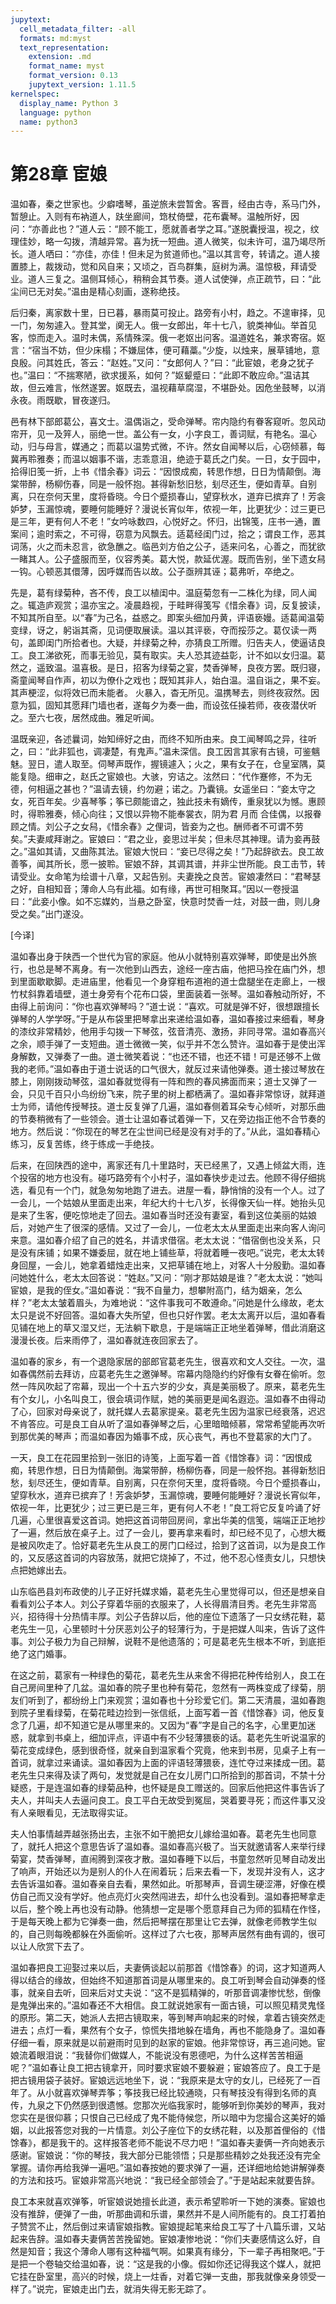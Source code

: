 ```yaml
---
jupytext:
  cell_metadata_filter: -all
  formats: md:myst
  text_representation:
    extension: .md
    format_name: myst
    format_version: 0.13
    jupytext_version: 1.11.5
kernelspec:
  display_name: Python 3
  language: python
  name: python3
---
```

# 第28章 宦娘

温如春，秦之世家也。少癖嗜琴，虽逆旅未尝暂舍。客晋，经由古寺，系马门外，暂憩止。入则有布衲道人，趺坐廊间，筇杖倚壁，花布囊琴。温触所好，因问：“亦善此也？”道人云：“顾不能工，愿就善者学之耳。”遂脱囊授温，视之，纹理佳妙，略一勾拨，清越异常。喜为抚一短曲。道人微笑，似未许可，温乃竭尽所长。道人哂曰：“亦佳，亦佳！但未足为贫道师也。”温以其言夸，转请之。道人接置膝上，裁拨动，觉和风自来；又顷之，百鸟群集，庭树为满。温惊极，拜请受业。道人三复之。温侧耳倾心，稍稍会其节奏。道人试使弹，点正疏节，曰：“此尘间已无对矣。”温由是精心刻画，遂称绝技。

后归秦，离家数十里，日已暮，暴雨莫可投止。路旁有小村，趋之。不遑审择，见一门，匆匆遽入。登其堂，阒无人。俄一女郎出，年十七八，貌类神仙。举首见客，惊而走入。温时未偶，系情殊深。俄一老妪出问客。温道姓名，兼求寄宿。妪言：“宿当不妨，但少床榻；不嫌屈体，便可藉藁。”少旋，以烛来，展草铺地，意良殷。问其姓氏，答云：“赵姓。”又问：“女郎何人？”曰：“此宦娘，老身之犹子也。”温曰：“不揣寒陋，欲求援系，如何？”妪颦蹙曰：“此即不敢应命。”温诘其故，但云难言，怅然遂罢。妪既去，温视藉草腐湿，不堪卧处。因危坐鼓琴，以消永夜。雨既歇，冒夜遂归。

邑有林下部郎葛公，喜文士。温偶诣之，受命弹琴。帘内隐约有眷客窥听。忽风动帘开，见一及笄人，丽绝一世。盖公有一女，小字良工，善词赋，有艳名。温心动，归与母言，媒通之；而葛以温势式微，不许。然女自闻琴以后，心窃倾慕，每冀再聆雅奏；而温以姻事不谐，志乖意沮，绝迹于葛氏之门矣。一日，女于园中，拾得旧笺一折，上书《惜余春》词云：“因恨成痴，转思作想，日日为情颠倒。海棠带醉，杨柳伤春，同是一般怀抱。甚得新愁旧愁，刬尽还生，便如青草。自别离，只在奈何天里，度将昏晓。今日个蹙损春山，望穿秋水，道弃已摈弃了！芳衾妒梦，玉漏惊魂，要睡何能睡好？漫说长宵似年，侬视一年，比更犹少：过三更已是三年，更有何人不老！”女吟咏数四，心悦好之。怀归，出锦笺，庄书一通，置案间；逾时索之，不可得，窃意为风飘去。适葛经闺门过，拾之；谓良工作，恶其词荡，火之而未忍言，欲急醮之。临邑刘方伯之公子，适来问名，心善之，而犹欲一睹其人。公子盛服而至，仪容秀美。葛大悦，款延优渥。既而告别，坐下遗女舄一钩。心顿恶其儇薄，因呼媒而告以故。公子亟辨其诬；葛弗听，卒绝之。

先是，葛有绿菊种，吝不传，良工以植闺中。温庭菊忽有一二株化为绿，同人闻之。辄造庐观赏；温亦宝之。凌晨趋视，于畦畔得笺写《惜余春》词，反复披读，不知其所自至。以“春”为己名，益惑之。即案头细加丹黄，评语亵嫚。适葛闻温菊变绿，讶之，躬诣其斋，见词便取展读。温以其评亵，夺而挼莎之。葛仅读一两句，盖即闺门所拾者也。大疑，并绿菊之种，亦猜良工所赠。归告夫人，使逼诘良工。良工涕欲死，而事无验见，莫有取实。夫人恐其迹益彰，计不如以女归温。葛然之，遥致温。温喜极。是日，招客为绿菊之宴，焚香弹琴，良夜方罢。既归寝，斋童闻琴自作声，初以为僚仆之戏也；既知其非人，始白温。温自诣之，果不妄。其声梗涩，似将效已而未能者。 火暴入，杳无所见。温携琴去，则终夜寂然。因意为狐，固知其愿拜门墙也者，遂每夕为奏一曲，而设弦任操若师，夜夜潜伏听之。至六七夜，居然成曲。雅足听闻。

温既亲迎，各述曩词，始知缔好之由，而终不知所由来。良工闻琴鸣之异，往听之，曰：“此非狐也，调凄楚，有鬼声。”温未深信。良工因言其家有古镜，可鉴魑魅。翌日，遣人取至。伺琴声既作，握镜遽入；火之，果有女子在，仓皇室隅，莫能复隐。细审之，赵氏之宦娘也。大骇，穷诘之。泫然曰：“代作蹇修，不为无德，何相逼之甚也？”温请去镜，约勿避；诺之。乃囊镜。女遥坐曰：“妾太守之女，死百年矣。少喜琴筝；筝已颇能谙之，独此技未有嫡传，重泉犹以为憾。惠顾时，得聆雅奏，倾心向往；又恨以异物不能奉裳衣，阴为君 月而 合佳偶，以报眷顾之情。刘公子之女舄，《惜余春》之俚词，皆妾为之也。酬师者不可谓不劳矣。”夫妻咸拜谢之。宦娘曰：“君之业，妾思过半矣；但未尽其神理。请为妾再鼓之。”温如其请，又曲陈其法。宦娘大悦曰：“妾已尽得之矣！”乃起辞欲去。良工故善筝，闻其所长，愿一披聆。宦娘不辞，其调其谱，并非尘世所能。良工击节，转请受业。女命笔为绘谱十八章，又起告别。夫妻挽之良苦。宦娘凄然曰：“君琴瑟之好，自相知音；薄命人乌有此福。如有缘，再世可相聚耳。”因以一卷授温曰：“此妾小像。如不忘媒妁，当悬之卧室，快意时焚香一炷，对鼓一曲，则儿身受之矣。”出门遂没。

[今译]

温如春出身于陕西一个世代为官的家庭。他从小就特别喜欢弹琴，即使是出外旅行，也总是琴不离身。有一次他到山西去，途经一座古庙，他把马拴在庙门外，想到里面歇歇脚。走进庙里，他看见一个身穿粗布道袍的道士盘腿坐在走廊上，一根竹杖斜靠着墙壁，道士身旁有个花布口袋，里面装着一张琴。温如春触动所好，不由得上前询问：“你也喜欢弹琴吗？”道士说：“喜欢。可就是弹不好，很想跟擅长弹琴的人学学呀。”于是从布袋里把琴拿出来递给温如春，温如春接过来细看，琴身的漆纹非常精妙，他用手勾拨一下琴弦，弦音清亮、激扬，非同寻常。温如春高兴之余，顺手弹了一支短曲。道士微微一笑，似乎并不怎么赞许。温如春于是使出浑身解数，又弹奏了一曲。道士微笑着说：“也还不错，也还不错！可是还够不上做我的老师。”温如春由于道士说话的口气很大，就反过来请他弹奏。道士接过琴放在膝上，刚刚拨动琴弦，温如春就觉得有一阵和煦的春风拂面而来；道士又弹了一会，只见千百只小鸟纷纷飞来，院子里的树上都栖满了。温如春非常惊讶，就拜道士为师，请他传授琴技。道士反复弹了几遍，温如春侧着耳朵专心倾听，对那乐曲的节奏稍微有了一些领会。道士让温如春试着弹一下，又在旁边指正他不合节奏的地方。然后说：“你现在的琴艺在尘世间已经是没有对手的了。”从此，温如春精心练习，反复苦练，终于练成一手绝技。

后来，在回陕西的途中，离家还有几十里路时，天已经黑了，又遇上倾盆大雨，连个投宿的地方也没有。碰巧路旁有个小村子，温如春快步走过去。他顾不得仔细挑选，看见有一个门，就急匆匆地跑了进去。进屋一看，静悄悄的没有一个人。过了一会儿，一个姑娘从里面走出来，年纪大约十七八岁，长得像天仙一样。她抬头见是来了生客，便吃惊地走了回去。温如春当时还没有妻室，看到这位美丽的姑娘后，对她产生了很深的感情。又过了一会儿，一位老太太从里面走出来向客人询问来意。温如春介绍了自己的姓名，并请求借宿。老太太说：“借宿倒也没关系，只是没有床铺；如果不嫌委屈，就在地上铺些草，将就着睡一夜吧。”说完，老太太转身回屋，一会儿，她拿着蜡烛走出来，又把草铺在地上，对客人十分殷勤。温如春问她姓什么，老太太回答说：“姓赵。”又问：“刚才那姑娘是谁？”老太太说：“她叫宦娘，是我的侄女。”温如春说：“我不自量力，想攀附高门，结为姻亲，怎么样？”老太太皱着眉头，为难地说：“这件事我可不敢遵命。”问她是什么缘故，老太太只是说不好回答。温如春大失所望，但也只好作罢。老太太离开以后，温如春看见铺在地上的草又湿又烂，无法躺下歇息，于是端端正正地坐着弹琴，借此消磨这漫漫长夜。后来雨停了，温如春就连夜回家去了。

温如春的家乡，有一个退隐家居的部郎官葛老先生，很喜欢和文人交往。一次，温如春偶然前去拜访，应葛老先生之邀弹琴。帘幕内隐隐约约好像有女眷在偷听。忽然一阵风吹起了帘幕，现出一个十五六岁的少女，真是美丽极了。原来，葛老先生有个女儿，小名叫良工，很会填词作赋，她的美丽更是闻名遐迩。温如春不由得动了心，回家对母亲说了，就托媒人去葛家提亲。葛老先生因为温家已经衰落，迟迟不肯答应。可是良工自从听了温如春弹琴之后，心里暗暗倾慕，常常希望能再次听到那优美的琴声；而温如春因为婚事不成，灰心丧气，再也不登葛家的大门了。

一天，良工在花园里拾到一张旧的诗笺，上面写着一首《惜馀春》词：“因恨成痴，转思作想，日日为情颠倒。海棠带醉，杨柳伤春，同是一般怀抱。甚得新愁旧愁，刬尽还生，便如青草。自别离，只在奈何天里，度将昏晓。今日个蹙损春山，望穿秋水，道弃已摈弃了！芳衾妒梦，玉漏惊魂，要睡何能睡好？漫说长宵似年，侬视一年，比更犹少；过三更已是三年，更有何人不老！”良工将它反复吟诵了好几遍，心里很喜爱这首词。她把这首词带回房间，拿出华美的信笺，端端正正地抄了一遍，然后放在桌子上。过了一会儿，要再拿来看时，却已经不见了，心想大概是被风吹走了。恰好葛老先生从良工的房门口经过，拾到了这首词，以为是良工作的，又反感这首词的内容放荡，就把它烧掉了，不过，他不忍心怪责女儿，只想快点把她嫁出去。

山东临邑县刘布政使的儿子正好托媒求婚，葛老先生心里觉得可以，但还是想亲自看看刘公子本人。刘公子穿着华丽的衣服来了，人长得眉清目秀。老先生非常高兴，招待得十分热情丰厚。刘公子告辞以后，他的座位下遗落了一只女绣花鞋，葛老先生一见，心里顿时十分厌恶刘公子的轻薄行为，于是把媒人叫来，告诉了这件事。刘公子极力为自己辩解，说鞋不是他遗落的；可是葛老先生根本不听，到底拒绝了这门婚事。

在这之前，葛家有一种绿色的菊花，葛老先生从来舍不得把花种传给别人，良工在自己房间里种了几盆。温如春的院子里也种有菊花，忽然有一两株变成了绿菊，朋友们听到了，都纷纷上门来观赏；温如春也十分珍爱它们。第二天清晨，温如春跑到院子里看绿菊，在菊花畦边捡到一张信纸，上面写着一首《惜馀春》词，他反复念了几遍，却不知道它是从哪里来的。又因为“春”字是自己的名字，心里更加迷惑，就拿到书桌上，细加评点，评语中有不少轻薄猥亵的话。葛老先生听说温家的菊花变成绿色，感到很奇怪，就亲自到温家看个究竟，他来到书房，见桌子上有一首词，就拿过来诵读。温如春因为上面的评语轻薄猥亵，连忙夺过来揉成一团。葛老先生只来得及读了两句，发觉就是自己在女儿房门口所拾到的那首词，不禁十分疑惑，于是连温如春的绿菊品种，也怀疑是良工赠送的。回家后他把这件事告诉了夫人，并叫夫人去逼问良工。良工平白无故受到冤屈，哭着要寻死；而这件事又没有人亲眼看见，无法取得实证。

夫人怕事情越弄越张扬出去，主张不如干脆把女儿嫁给温如春。葛老先生也同意了，就托人把这个意思告诉了温如春。温如春高兴极了。当天就邀请客人来举行绿菊宴，焚香弹琴，直闹腾到深夜才散。温如春睡下以后，书童忽然听见琴自动发出了响声，开始还以为是别人的仆人在闹着玩；后来去看一下，发现并没有人，这才去告诉温如春。温如春亲自去看，果然如此。听那琴声，音调生硬涩滞，好像在模仿自己而又没有学好。他点亮灯火突然闯进去，却什么也没看到。温如春把琴拿走以后，整个晚上再也没有动静。他猜想一定是哪个愿意拜自己为师的狐精在作怪，于是每天晚上都为它弹奏一曲，然后把琴摆在那里让它去弹，就像老师教学生似的，自己则每晚都躲在外面偷听。这样过了六七夜，那琴声居然有曲有调的，很可以让人欣赏下去了。

温如春把良工迎娶过来以后，夫妻俩谈起以前那首《惜馀春》的词，这才知道两人得以结合的缘故，但始终不知道那首词是从哪里来的。良工听到琴会自动弹奏的怪事，就亲自去听，回来后对丈夫说：“这不是狐精弹的，听那音调凄惨忧愁，倒像是鬼弹出来的。”温如春还不大相信。良工就说她家有一面古镜，可以照见精灵鬼怪的原形。第二天，她派人去把古镜取来，等到琴声响起来的时候，拿着古镜突然走进去；点灯一看，果然有个女子，惊慌失措地躲在墙角，再也不能隐身了。温如春仔细一看，原来就是以前避雨时见到的赵家的宦娘。他非常惊讶，再三追问她。宦娘流着眼泪说：“我替你们做媒人，不能说没有恩德吧，为什么这样苦苦相逼呢？”温如春让良工把古镜拿开，同时要求宦娘不要躲避；宦娘答应了。良工于是把古镜用袋子装好。宦娘远远地坐下，说：“我原来是太守的女儿，已经死了一百年了。从小就喜欢弹琴弄筝；筝技我已经比较通晓，只有琴技没有得到名师的真传，九泉之下仍然感到很遗憾。您那次光临我家时，能够听到你美妙的琴声，我对您实在是很仰慕；只恨自己已经成了鬼不能侍候您，所以暗中为您撮合这美好的婚姻，以此报答您对我的一片情意。刘公子座位下的女绣花鞋，以及那首俚俗的《惜馀春》，都是我干的。这样报答老师不能说不尽力吧！”温如春夫妻俩一齐向她表示感谢。宦娘说：“你的琴技，我大部分已能领悟；只是那些精妙之处我还没有完全掌握。请你再给我弹一遍吧。”温如春按她的要求弹了一遍，还详细地给她讲解弹奏的方法和技巧。宦娘非常高兴地说：“我已经全部领会了。”于是站起来就要告辞。

良工本来就喜欢弹筝，听宦娘说她擅长此道，表示希望聆听一下她的演奏。宦娘也没有推辞，便弹了一曲，听那曲调和乐谱，果然并不是人间所能有的。良工打着拍子赞赏不止，然后倒过来请宦娘指教。宦娘提起笔来给良工写了十八篇乐谱，又站起来告辞。温如春夫妻俩苦苦挽留她。宦娘凄惨地说：“你们夫妻感情这么好，自然是知音；我这个薄命人哪有这种福气啊。如果真有缘分，下一辈子再相聚吧。”于是把一个卷轴交给温如春，说：“这是我的小像。假如你还记得我这个媒人，就把它挂在卧室里，高兴的时候，烧上一炷香，对着它弹一支曲，那我就像亲身领受一样了。”说完，宦娘走出门去，就消失得无影无踪了。


